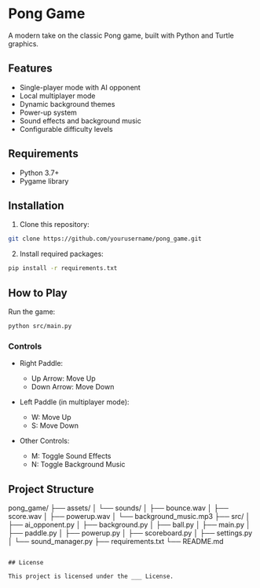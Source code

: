 # Pong Game

A modern take on the classic Pong game, built with Python and Turtle graphics.

## Features

- Single-player mode with AI opponent
- Local multiplayer mode
- Dynamic background themes
- Power-up system
- Sound effects and background music
- Configurable difficulty levels

## Requirements

- Python 3.7+
- Pygame library

## Installation

1. Clone this repository:
```bash
git clone https://github.com/yourusername/pong_game.git
``` 

2. Install required packages:
```bash
pip install -r requirements.txt
``` 

## How to Play

Run the game:
```bash
python src/main.py
``` 

### Controls

- Right Paddle:
  - Up Arrow: Move Up
  - Down Arrow: Move Down

- Left Paddle (in multiplayer mode):
  - W: Move Up
  - S: Move Down

- Other Controls:
  - M: Toggle Sound Effects
  - N: Toggle Background Music

## Project Structure 

pong_game/
├── assets/
│ └── sounds/
│ ├── bounce.wav
│ ├── score.wav
│ ├── powerup.wav
│ └── background_music.mp3
├── src/
│ ├── ai_opponent.py
│ ├── background.py
│ ├── ball.py
│ ├── main.py
│ ├── paddle.py
│ ├── powerup.py
│ ├── scoreboard.py
│ ├── settings.py
│ └── sound_manager.py
├── requirements.txt
└── README.md
```

## License

This project is licensed under the ___ License.